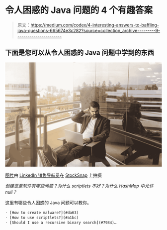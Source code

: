 # 令人困惑的 Java 问题的 4 个有趣答案

> 原文：<https://medium.com/codex/4-interesting-answers-to-baffling-java-questions-665674e3c282?source=collection_archive---------9----------------------->

## 下面是您可以从令人困惑的 Java 问题中学到的东西

![](img/9c6e9723c703a4a31d5d947ebfd5bff2.png)

[图片](https://stocksnap.io/photo/confused-man-LLUARZPR33)由 [LinkedIn 销售导航员](https://stocksnap.io/author/linkedin)在 [StockSnap](https://stocksnap.io/) 上拍摄

*创建恶意软件有哪些问题？为什么 scriptlets 不好？为什么 HashMap 中允许 null？*

这里有哪些令人困惑的 Java 问题可以教你。

```
· [How to create malware?](#da63)
· [How to use scriptlets?](#a1bc)
· [Should I use a recursive binary search](#7984)…
```